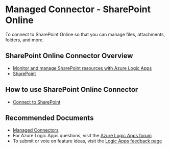 <properties
    pageTitle="Managed Connector - SharePoint Online"
    description="Managed Connector - SharePoint Online overview"
    service="microsoft.logicapps"
    resource="logicapps"
    authors="v-miegge"
    ms.author="mquian"
    selfHelpType="generic"
    supportTopicIds="---"
    resourceTags=""
    productPesIds="15791"
    ownershipId="Compute_LogicApps"
    cloudEnvironments="public, Fairfax, usnat, ussec"
    articleId="abb4365f-d578-4853-9337-e89d8b43e547"
/>

# Managed Connector - SharePoint Online

To connect to SharePoint Online so that you can manage files, attachments, folders, and more.  

## SharePoint Online Connector Overview

- [Monitor and manage SharePoint resources with Azure Logic Apps](https://docs.microsoft.com/azure/connectors/connectors-create-api-sharepoint)
- [SharePoint](https://docs.microsoft.com/connectors/sharepointonline/)

## How to use SharePoint Online Connector

- [Connect to SharePoint](https://docs.microsoft.com/azure/connectors/connectors-create-api-sharepoint#connect-to-sharepoint)

## **Recommended Documents**

- [Managed Connectors](https://docs.microsoft.com/azure/connectors/apis-list#managed-connectors)
- For Azure Logic Apps questions, visit the [Azure Logic Apps forum](https://social.msdn.microsoft.com/forums/home?forum=azurelogicapps)
- To submit or vote on feature ideas, visit the [Logic Apps feedback page](https://feedback.azure.com/forums/287593-logic-apps)
